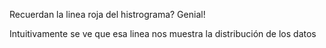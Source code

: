 Recuerdan la linea roja del histrograma? Genial!<br>

Intuitivamente se ve que esa linea nos muestra la distribución de los datos